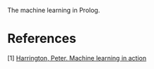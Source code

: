 The machine learning in Prolog.

# References

[1] [Harrington, Peter. Machine learning in action](https://www.manning.com/books/machine-learning-in-action)